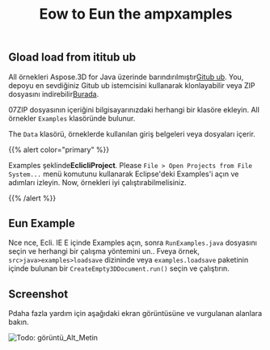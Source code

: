 ﻿---
title: Eow to Eun the ampxamples
type: docs
weight: 70
url: /tr/java/how-to-run-the-examples/
description: All Aspose.3D for Java örnekleri Gitub ub üzerinde barındırılmıştır. You, depoyu en sevdiğiniz Gitub ub istemcisini kullanarak klonlayabilir veya ZIP dosyasını indirebilir.
---
## **Gload load from ititub ub**
All örnekleri Aspose.3D for Java üzerinde barındırılmıştır[Gitub ub](https://github.com/aspose-3d/Aspose.3D-for-java). You, depoyu en sevdiğiniz Gitub ub istemcisini kullanarak klonlayabilir veya ZIP dosyasını indirebilir[Burada](https://github.com/aspose-3d/Aspose.3D-for-Java/archive/master.zip).

07ZIP dosyasının içeriğini bilgisayarınızdaki herhangi bir klasöre ekleyin. All örnekler `Examples` klasöründe bulunur.

The `Data` klasörü, örneklerde kullanılan giriş belgeleri veya dosyaları içerir.

{{% alert color="primary" %}} 

Examples şeklinde**EclicliProject**. Please `File > Open Projects from File System...` menü komutunu kullanarak Eclipse'deki Examples'i açın ve adımları izleyin. Now, örnekleri iyi çalıştırabilmelisiniz.

{{% /alert %}} 
## **Eun Example**
Nce nce, Ecli. IE E içinde Examples açın, sonra `RunExamples.java` dosyasını seçin ve herhangi bir çalışma yöntemini un.. Fveya örnek, `src>java>examples>loadsave` dizininde veya `examples.loadsave` paketinin içinde bulunan bir `CreateEmpty3DDocument.run()` seçin ve çalıştırın.

## **Screenshot**
Pdaha fazla yardım için aşağıdaki ekran görüntüsüne ve vurgulanan alanlara bakın.

![Todo: görüntü_Alt_Metin](how-to-run-the-examples_1.png)
